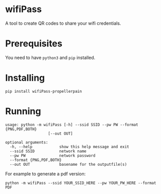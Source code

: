 # wifiPass
A tool to create QR codes to share your wifi credentials.

# Prerequisites
You need to have `python3` and `pip` installed.

# Installing
```
pip install wifiPass-propellerpain
```

# Running
```
usage: python -m wifiPass [-h] --ssid SSID --pw PW --format {PNG,PDF,BOTH}
                   [--out OUT]

optional arguments:
  -h, --help            show this help message and exit
  --ssid SSID           network name
  --pw PW               network password
  --format {PNG,PDF,BOTH}
  --out OUT             basename for the outputfile(s)
  ```
  For example to generate a pdf version:
  ```
  python -m wifiPass --ssid YOUR_SSID_HERE --pw YOUR_PW_HERE --format PDF
  ```

